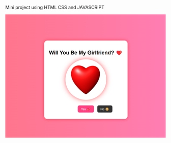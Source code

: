 Mini project
using HTML CSS and JAVASCRIPT

![image alt](https://github.com/Aadarshkumarsingh8084/CSS-files/blob/main/Screenshot%202025-03-18%20134529.png?raw=true)
